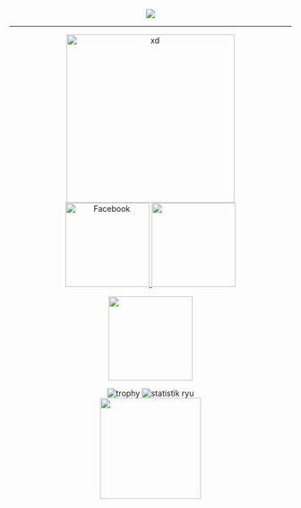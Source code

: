 <div align="center">
<img src="https://img.shields.io/github/followers/ryugenxd?color=crimson&logo=github&style=for-the-badge">
<hr>
 <img width="300px"  src="https://i.pinimg.com/originals/b4/b1/64/b4b1640525ecadfa1030e6096f3ec842.gif" alt="xd">
<br>
   <a href="https://www.facebook.com/wRyZ.freands.158.watded.daww">
      <img width="150px" src="https://img.shields.io/badge/-Facebook-1877f2?style=for-the-badge&logo=facebook&logoColor=white" alt="Facebook" />
</a>
<img width="150px" src="https://img.shields.io/static/v1?label=BackEnd&message=Dev&color=crimson&style=flat-square">

<p>
<!--<img src="https://img.shields.io/badge/javascript%20-%23323330.svg?&style=for-the-badge&logo=javascript&logoColor=%23F7DF1E" />
--><img width="150px" src="https://img.shields.io/badge/PHP-777BB4?style=for-the-badge&logo=php&logoColor=white" />
<!--<img src="https://img.shields.io/badge/Laravel-FF2D20?style=for-the-badge&logo=laravel&logoColor=white" />
-->
</p>
<img title="trophy" src="https://github-profile-trophy.vercel.app/?username=ryugenxd&theme=monokai">  
<img src="https://github-readme-stats.vercel.app/api?username=ryugenxd&show_icons=true&theme=radical" alt="statistik ryu">
<br>
    <img src="https://github-readme-stats.vercel.app/api/top-langs/?username=ryugenXD&layout=compact&theme=radical" height="180"/>
</div>
